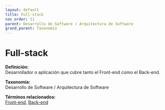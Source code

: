 ```yaml
---
layout: default
title: Full-stack
nav_order: 11
parent: Desarrollo de Software / Arquitectura de Software
grand_parent: Taxonomía
---
```


# Full-stack

**Definición:**  
Desarrollador o aplicación que cubre tanto el Front-end como el Back-end.

**Taxonomía:**  
Desarrollo de Software / Arquitectura de Software

**Términos relacionados:**  
[Front-end](https://maleniski.github.io/diccionario-angl-tec-mx/docs/taxonomia/desarrollo--de--software--/--arquitectura--de--software/front-end.html), [Back-end](https://maleniski.github.io/diccionario-angl-tec-mx/docs/taxonomia/desarrollo--de--software--/--arquitectura--de--software/back-end.html)
